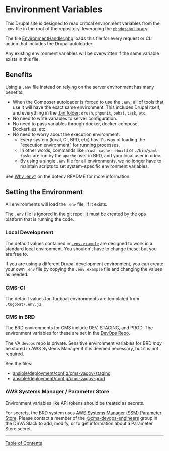 # Environment Variables

This Drupal site is designed to read critical environment variables from the `.env` file in the root of the repository,
leveraging the [`phpdotenv` library](https://github.com/vlucas/phpdotenv).

The file [EnvironmentHandler.php](../scripts/composer/EnvironmentHandler.php) loads this file for every request or CLI
action that includes the Drupal autoloader.

Any existing environment variables will be overwritten if the same variable exists in this file.

## Benefits

Using a `.env` file instead on relying on the server environment has many benefits:

 - When the Composer autoloader is forced to use the `.env`, all of tools that use it will have the exact
   same environment. This includes Drupal itself, and everything in the [.bin folder](../bin): `drush`, `phpunit`, `behat`, `task`, `etc`.
 - No need to write variables to server configuration.
 - No need to pass variables through docker, docker-compose, Dockerfiles, etc.
 - No need to worry about the execution environment:
   - Every system (local, CI, BRD, etc) has it's way of loading the "execution environment" for running processes.
   - In other words, commands like `drush cache-rebuild` or `./bin/yaml-tasks` are run by the `apache` user in BRD,
     and your local user in ddev.
   - By using a single `.env` file for all environments, we no longer have to maintain scripts to set system-specific
     environment variables.

See [Why .env?](https://github.com/vlucas/phpdotenv#why-env) on the dotenv README for more information.

## Setting the Environment

All environments will load the `.env` file, if it exists.

The `.env` file is ignored in the git repo. It must be created by the ops platform that is running the code.

### Local Development

The default values contained in [`.env.example`](../.env.example) are designed to work in a standard local environment. You
shouldn't have to change these, but you are free to.

If you are using a different Drupal development environment, you can create your own `.env` file by copying the `.env.example` file and changing the values as needed.

### CMS-CI

The default values for Tugboat environments are templated from `.tugboat/.env.j2`.

### CMS in BRD

The BRD environments for CMS include DEV, STAGING, and PROD. The environment variables for these are set in the [DevOps Repo](https://github.com/department-of-veterans-affairs/devops/tree/master/ansible/deployment/config).

The VA `devops` repo is private. Sensitive environment variables for BRD *may* be stored in AWS Systems Manager if it is deemed necessary, but it is not required.

See the files:
 - [ansible/deployment/config/cms-vagov-staging](https://github.com/department-of-veterans-affairs/devops/blob/master/ansible/deployment/config/cms-vagov-staging.yml#L125)
 - [ansible/deployment/config/cms-vagov-prod](https://github.com/department-of-veterans-affairs/devops/blob/master/ansible/deployment/config/cms-vagov-prod.yml#L125)

### AWS Systems Manager / Parameter Store

Environment variables like API tokens should be treated as secrets.

For secrets, the BRD system uses [AWS Systems Manager (SSM) Parameter Store](https://vfs.atlassian.net/wiki/spaces/OT/pages/1601503564/Credstash+Parameter+Store+Procedures). Please contact a member of the [@cms-devops-engineers](https://app.slack.com/client/T03FECE8V/CT4GZBM8F/user_groups/S01JXBLLMJL) group in the DSVA Slack to add, modify, or to get information about a Parameter Store secret. 

----

[Table of Contents](../README.md)
